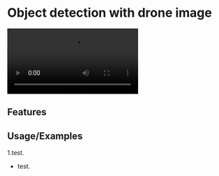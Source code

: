 
# Object detection with drone image

![](12-07_demo.mp4)

## Features


## Usage/Examples

1.test.

- test.
